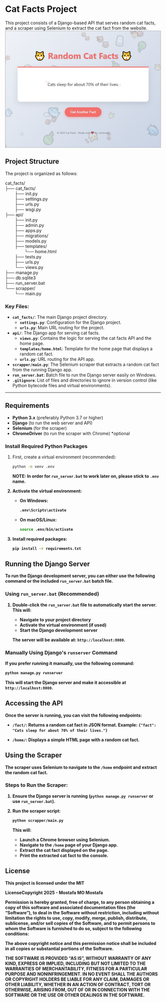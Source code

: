 # Cat Facts Project

This project consists of a Django-based API that serves random cat facts, and a scraper using Selenium to extract the cat fact from the website.<br>
![Screenshot](screenshot.jpg)

## Project Structure

The project is organized as follows:

cat_facts/<br>├── cat_facts/<br>&nbsp;&nbsp;&nbsp;&nbsp;&nbsp;&nbsp;&nbsp;&nbsp;├── init.py<br>&nbsp;&nbsp;&nbsp;&nbsp;&nbsp;&nbsp;&nbsp;&nbsp;├── settings.py<br>&nbsp;&nbsp;&nbsp;&nbsp;&nbsp;&nbsp;&nbsp;&nbsp;├── urls.py<br>&nbsp;&nbsp;&nbsp;&nbsp;&nbsp;&nbsp;&nbsp;&nbsp;├── wsgi.py<br>├── api/<br>&nbsp;&nbsp;&nbsp;&nbsp;&nbsp;&nbsp;&nbsp;&nbsp;├── init.py<br>&nbsp;&nbsp;&nbsp;&nbsp;&nbsp;&nbsp;&nbsp;&nbsp;├── admin.py<br>&nbsp;&nbsp;&nbsp;&nbsp;&nbsp;&nbsp;&nbsp;&nbsp;├── apps.py<br>&nbsp;&nbsp;&nbsp;&nbsp;&nbsp;&nbsp;&nbsp;&nbsp;├── migrations/<br>&nbsp;&nbsp;&nbsp;&nbsp;&nbsp;&nbsp;&nbsp;&nbsp;├── models.py<br>&nbsp;&nbsp;&nbsp;&nbsp;&nbsp;&nbsp;&nbsp;&nbsp;├── templates/<br>&nbsp;&nbsp;&nbsp;&nbsp;&nbsp;&nbsp;&nbsp;&nbsp;&nbsp;&nbsp;&nbsp;&nbsp;&nbsp;&nbsp;&nbsp;&nbsp;└── home.html<br>&nbsp;&nbsp;&nbsp;&nbsp;&nbsp;&nbsp;&nbsp;&nbsp;├── tests.py<br>&nbsp;&nbsp;&nbsp;&nbsp;&nbsp;&nbsp;&nbsp;&nbsp;├── urls.py<br>&nbsp;&nbsp;&nbsp;&nbsp;&nbsp;&nbsp;&nbsp;&nbsp;└── views.py<br>├── manage.py<br>├── db.sqlite3<br>├── run_server.bat<br>└── scrapper/<br>&nbsp;&nbsp;&nbsp;&nbsp;&nbsp;&nbsp;&nbsp;&nbsp;└── main.py<br>


### **Key Files:**
- **`cat_facts/`**: The main Django project directory.
  - **`settings.py`**: Configuration for the Django project.
  - **`urls.py`**: Main URL routing for the project.
- **`api/`**: The Django app for serving cat facts.
  - **`views.py`**: Contains the logic for serving the cat facts API and the home page.
  - **`templates/home.html`**: Template for the home page that displays a random cat fact.
  - **`urls.py`**: URL routing for the API app.
- **`scrapper/main.py`**: The Selenium scraper that extracts a random cat fact from the running Django app.
- **`run_server.bat`**: Batch file to run the Django server easily on Windows.
- **`.gitignore`**: List of files and directories to ignore in version control (like Python bytecode files and virtual environments).

---

## Requirements

- **Python 3.x** (preferably Python 3.7 or higher)
- **Django** (to run the web server and API)
- **Selenium** (for the scraper)
- **ChromeDriver** (to run the scraper with Chrome) *optional
  
### Install Required Python Packages

1. First, create a virtual environment (recommended):

   ```bash
   python -m venv .env
   ```
   <b>NOTE: In order for ```run_server.bat``` to work later on, please stick to ```.env``` name.<b>
2. Activate the virtual environment:
    * On Windows:
        ```bash
        .env\Scripts\activate
        ```
    * On macOS/Linux:
        ```bash
        source .env/bin/activate

        ```
3. Install required packages:
    ```bash
    pip install -r requirements.txt
    ```
## Running the Django Server

To run the Django development server, you can either use the following command or the included `run_server.bat` batch file.

### Using `run_server.bat` (Recommended)

1. Double-click the `run_server.bat` file to automatically start the server. This will:
   - Navigate to your project directory
   - Activate the virtual environment (if used)
   - Start the Django development server

   The server will be available at: `http://localhost:8000`.

### Manually Using Django's `runserver` Command

If you prefer running it manually, use the following command:

```bash
python manage.py runserver
```

This will start the Django server and make it accessible at `http://localhost:8000`.

## Accessing the API

Once the server is running, you can visit the following endpoints:

- **`/fact/`**: Returns a random cat fact in JSON format. Example: `{"fact": "Cats sleep for about 70% of their lives."}`
  
- **`/home/`**: Displays a simple HTML page with a random cat fact.

## Using the Scraper

The scraper uses **Selenium** to navigate to the `/home` endpoint and extract the random cat fact.

### Steps to Run the Scraper:

1. Ensure the Django server is running (`python manage.py runserver` or use `run_server.bat`).
2. Run the scraper script:

   ```bash
   python scrapper/main.py
   ```

   This will:
   - Launch a Chrome browser using Selenium.
   - Navigate to the `/home` page of your Django app.
   - Extract the cat fact displayed on the page.
   - Print the extracted cat fact to the console.

## License

This project is licensed under the MIT

LicenseCopyright 2025 - Mostafa MO Mostafa

Permission is hereby granted, free of charge, to any person obtaining a copy of this software and associated documentation files (the “Software”), to deal in the Software without restriction, including without limitation the rights to use, copy, modify, merge, publish, distribute, sublicense, and/or sell copies of the Software, and to permit persons to whom the Software is furnished to do so, subject to the following conditions:

The above copyright notice and this permission notice shall be included in all copies or substantial portions of the Software.

THE SOFTWARE IS PROVIDED “AS IS”, WITHOUT WARRANTY OF ANY KIND, EXPRESS OR IMPLIED, INCLUDING BUT NOT LIMITED TO THE WARRANTIES OF MERCHANTABILITY, FITNESS FOR A PARTICULAR PURPOSE AND NONINFRINGEMENT. IN NO EVENT SHALL THE AUTHORS OR COPYRIGHT HOLDERS BE LIABLE FOR ANY CLAIM, DAMAGES OR OTHER LIABILITY, WHETHER IN AN ACTION OF CONTRACT, TORT OR OTHERWISE, ARISING FROM, OUT OF OR IN CONNECTION WITH THE SOFTWARE OR THE USE OR OTHER DEALINGS IN THE SOFTWARE.
